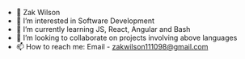 - 👋 Zak Wilson
- 👀 I’m interested in Software Development
- 🌱 I’m currently learning JS, React, Angular and Bash
- 💞️ I’m looking to collaborate on projects involving above languages
- 📫 How to reach me: Email - zakwilson111098@gmail.com

<!---
Zakky98/Zakky98 is a ✨ special ✨ repository because its `README.md` (this file) appears on your GitHub profile.
You can click the Preview link to take a look at your changes.
--->
